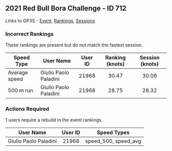 ## 2021 Red Bull Bora Challenge - ID 712

Links to GP3S - [Event](https://www.gps-speedsurfing.com/default.aspx?mnu=event&val=712), [Rankings](https://www.gps-speedsurfing.com/default.aspx?mnu=eventranking&val=712), [Sessions](https://www.gps-speedsurfing.com/default.aspx?mnu=eventsessions&val=712)

### Incorrect Rankings

These rankings are present but do not match the fastest session.

| Speed Type | User Name | User ID | Ranking (knots) | Session (knots) |
| ---------- | --------- | :-----: | :-------------: | :-------------: |
| Average speed | Giulio Paolo Paladini | 21968 | 30.47 | 30.06 |
| 500 m run | Giulio Paolo Paladini | 21968 | 28.75 | 28.32 |

### Actions Required

1 users require a rebuild in the event rankings.

| User Name | User ID | Speed Types |
| --------- | :-----: | ----------- |
| Giulio Paolo Paladini | 21968 | speed_500, speed_avg |
